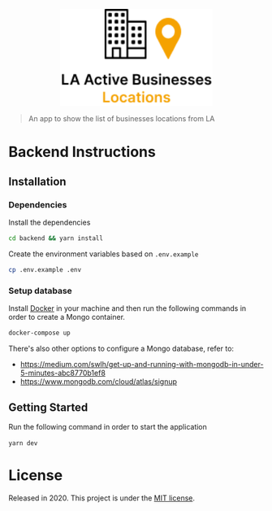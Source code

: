 <p align="center">
  <img src=".github/docs/logo.png" width="300"/>
</p>

> An app to show the list of businesses locations from LA

# Backend Instructions

## Installation

### Dependencies 

Install the dependencies 
```bash
cd backend && yarn install
```

Create the environment variables based on `.env.example`

```bash
cp .env.example .env
```

### Setup database

Install [Docker](https://docs.docker.com/desktop/) in your machine and then run the following commands in order to create a Mongo container. 

```bash
docker-compose up
```

There's also other options to configure a Mongo database, refer to:
- https://medium.com/swlh/get-up-and-running-with-mongodb-in-under-5-minutes-abc8770b1ef8
- https://www.mongodb.com/cloud/atlas/signup

## Getting Started

Run the following command in order to start the application

```yarn dev```

# License

Released in 2020.
This project is under the [MIT license](https://github.com/LauraBeatris/hotseat-api/master/LICENSE).
